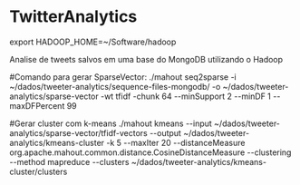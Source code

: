 TwitterAnalytics
================

export HADOOP_HOME=~/Software/hadoop

Analise de tweets salvos em uma base do MongoDB utilizando o Hadoop

#Comando para gerar SparseVector: 
./mahout seq2sparse -i ~/dados/tweeter-analytics/sequence-files-mongodb/ -o ~/dados/tweeter-analytics/sparse-vector -wt tfidf -chunk 64 --minSupport 2 --minDF 1 --maxDFPercent 99

#Gerar cluster com k-means
./mahout kmeans --input ~/dados/tweeter-analytics/sparse-vector/tfidf-vectors --output ~/dados/tweeter-analytics/kmeans-cluster -k 5 --maxIter 20 --distanceMeasure org.apache.mahout.common.distance.CosineDistanceMeasure --clustering --method mapreduce --clusters ~/dados/tweeter-analytics/kmeans-cluster/clusters

